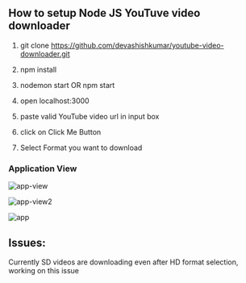 ## How to setup Node JS YouTuve video downloader

1. git clone https://github.com/devashishkumar/youtube-video-downloader.git

2. npm install

3. nodemon start OR npm start

4. open localhost:3000

5. paste valid YouTube video url in input box

6. click on Click Me Button

7. Select Format you want to download

### Application View

![app-view](https://github.com/user-attachments/assets/285a2fb1-c107-4971-abdd-014203502638)

![app-view2](https://github.com/user-attachments/assets/20ef78d2-a156-46a7-a1a4-9961ea621f36)

![app](https://github.com/user-attachments/assets/058ec913-f0e1-433f-a21c-cd38ea132930)

## Issues:

Currently SD videos are downloading even after HD format selection, working on this issue